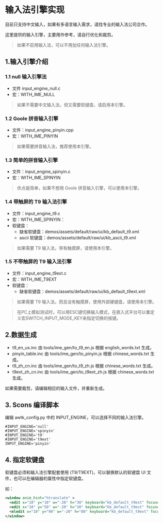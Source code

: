# 输入法引擎实现

目前只支持中文输入，如果有多语言输入需求，请找专业的输入法公司合作。

这里提供的输入引擎，主要用作参考，请自行优化和裁剪。

> 如果不启用输入法，可以不用加任何输入法引擎。

## 1.输入引擎介绍

### 1.1 null 输入引擎法

* 文件 input\_engine\_null.c   
* 宏：WITH\_IME\_NULL

> 如果不需要中文输入法，但又需要软键盘，请启用本引擎。

### 1.2 Goole 拼音输入引擎

* 文件：input\_engine\_pinyin.cpp
* 宏：WITH\_IME\_PINYIN

> 如果需要拼音输入法，推荐使用本引擎。

### 1.3 简单的拼音输入引擎

* 文件：input\_engine\_spinyin.c  
* 宏：WITH\_IME\_SPINYIN

> 优点是简单，如果不想用 Goole 拼音输入引擎，可以使用本引擎。

### 1.4 带触屏的 T9 输入法引擎

* 文件：input\_engine\_t9.c       
* 宏：WITH\_IME\_SPINYIN：
* 软键盘：
    * 缺省软键盘：demos/assets/default/raw/ui/kb\_default\_t9.xml
    * ascii 软键盘：demos/assets/default/raw/ui/kb\_ascii\_t9.xml

> 如果需要 T9 输入法，带有触摸屏，请使用本引擎。

### 1.5 不带触屏的 T9 输入法引擎

* 文件：input\_engine\_t9ext.c
* 宏：WITH\_IME\_T9EXT
* 软键盘：
    * 缺省软键盘：demos/assets/default/raw/ui/kb\_default\_t9ext.xml

> 如果需要 T9 输入法，而且没有触摸屏，使用外部硬键盘，请使用本引擎。

> 在PC上模拟测试时，可以用ESC键切换输入模式，在嵌入式平台可以重定义宏SWITCH\_INPUT\_MODE\_KEY来指定切换的按键。

## 2.数据生成

* t9\_en\_us.inc	由 tools/ime\_gen/to\_t9\_en.js  根据 english\_words.txt 生成。
* pinyin\_table.inc 由 tools/ime\_gen/to\_pinyin.js 根据 chinese\_words.txt 生成。	
* t9\_zh\_cn.inc	由 tools/ime\_gen/to\_t9\_zh.js 根据 chinese\_words.txt 生成。	
* t9ext\_zh\_cn.inc 由 tools/ime\_gen/to\_t9ext\_zh.js 根据 chinese\_words.txt 生成。	 

如果需要裁剪，请编辑相应的输入文件，并重新生成。

## 3. Scons 编译脚本

编辑 awtk\_config.py 中的 INPUT\_ENGINE，可以选择不同的输入法引擎。

```
#INPUT_ENGINE='null'
#INPUT_ENGINE='spinyin'
#INPUT_ENGINE='t9'
#INPUT_ENGINE='t9ext'
INPUT_ENGINE='pinyin'
```

## 4. 指定软键盘

软键盘必须和输入法引擎配套使用 (T9/T9EXT)，可以替换默认的软键盘 UI 文件，也可以在编辑器的属性中指定软键盘。

如：

```xml
<window anim_hint="htranslate" >
  <edit x="10" y="10" w="-20" h="30" keyboard="kb_default_t9ext" focused="true" />
  <edit x="10" y="50" w="-20" h="30" keyboard="kb_default_t9ext" focused="true" />
  <mledit x="10" y="90" w="-20" h="80" keyboard="kb_default_t9ext" focused="true" />
</window>
```

